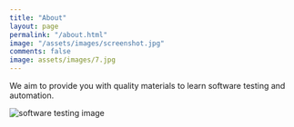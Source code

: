 ```yaml
---
title: "About"
layout: page
permalink: "/about.html"
image: "/assets/images/screenshot.jpg"
comments: false
image: assets/images/7.jpg
---
```


We aim to provide you with quality materials to learn software testing and automation.

<img class="card-img-top mb-5 shadow-lg" alt="software testing image" src="{{site.baseurl}}/assets/images/software-testing.png">